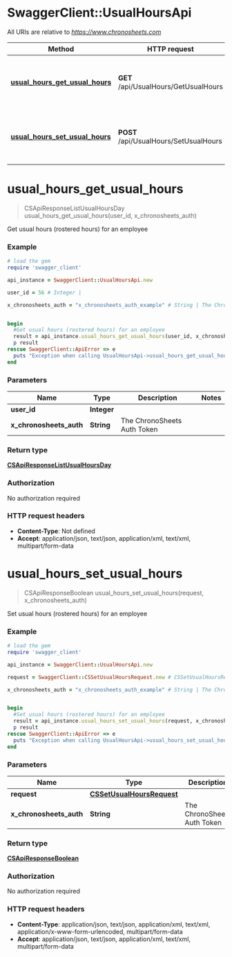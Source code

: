 # SwaggerClient::UsualHoursApi

All URIs are relative to *https://www.chronosheets.com*

Method | HTTP request | Description
------------- | ------------- | -------------
[**usual_hours_get_usual_hours**](UsualHoursApi.md#usual_hours_get_usual_hours) | **GET** /api/UsualHours/GetUsualHours | Get usual hours (rostered hours) for an employee
[**usual_hours_set_usual_hours**](UsualHoursApi.md#usual_hours_set_usual_hours) | **POST** /api/UsualHours/SetUsualHours | Set usual hours (rostered hours) for an employee


# **usual_hours_get_usual_hours**
> CSApiResponseListUsualHoursDay usual_hours_get_usual_hours(user_id, x_chronosheets_auth)

Get usual hours (rostered hours) for an employee

### Example
```ruby
# load the gem
require 'swagger_client'

api_instance = SwaggerClient::UsualHoursApi.new

user_id = 56 # Integer | 

x_chronosheets_auth = "x_chronosheets_auth_example" # String | The ChronoSheets Auth Token


begin
  #Get usual hours (rostered hours) for an employee
  result = api_instance.usual_hours_get_usual_hours(user_id, x_chronosheets_auth)
  p result
rescue SwaggerClient::ApiError => e
  puts "Exception when calling UsualHoursApi->usual_hours_get_usual_hours: #{e}"
end
```

### Parameters

Name | Type | Description  | Notes
------------- | ------------- | ------------- | -------------
 **user_id** | **Integer**|  | 
 **x_chronosheets_auth** | **String**| The ChronoSheets Auth Token | 

### Return type

[**CSApiResponseListUsualHoursDay**](CSApiResponseListUsualHoursDay.md)

### Authorization

No authorization required

### HTTP request headers

 - **Content-Type**: Not defined
 - **Accept**: application/json, text/json, application/xml, text/xml, multipart/form-data



# **usual_hours_set_usual_hours**
> CSApiResponseBoolean usual_hours_set_usual_hours(request, x_chronosheets_auth)

Set usual hours (rostered hours) for an employee

### Example
```ruby
# load the gem
require 'swagger_client'

api_instance = SwaggerClient::UsualHoursApi.new

request = SwaggerClient::CSSetUsualHoursRequest.new # CSSetUsualHoursRequest | 

x_chronosheets_auth = "x_chronosheets_auth_example" # String | The ChronoSheets Auth Token


begin
  #Set usual hours (rostered hours) for an employee
  result = api_instance.usual_hours_set_usual_hours(request, x_chronosheets_auth)
  p result
rescue SwaggerClient::ApiError => e
  puts "Exception when calling UsualHoursApi->usual_hours_set_usual_hours: #{e}"
end
```

### Parameters

Name | Type | Description  | Notes
------------- | ------------- | ------------- | -------------
 **request** | [**CSSetUsualHoursRequest**](CSSetUsualHoursRequest.md)|  | 
 **x_chronosheets_auth** | **String**| The ChronoSheets Auth Token | 

### Return type

[**CSApiResponseBoolean**](CSApiResponseBoolean.md)

### Authorization

No authorization required

### HTTP request headers

 - **Content-Type**: application/json, text/json, application/xml, text/xml, application/x-www-form-urlencoded, multipart/form-data
 - **Accept**: application/json, text/json, application/xml, text/xml, multipart/form-data



